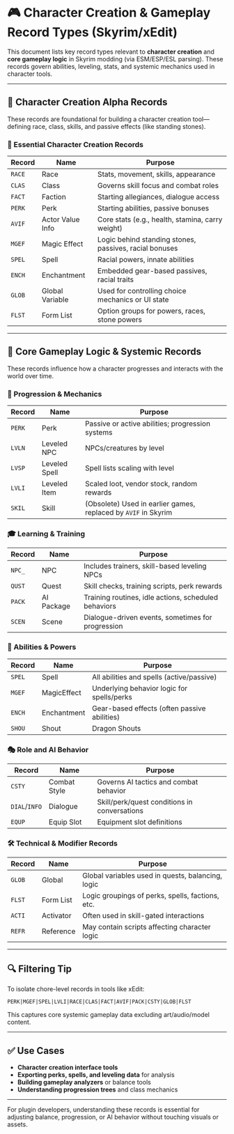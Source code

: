 # 🎮 Character Creation & Gameplay Record Types (Skyrim/xEdit)

This document lists key record types relevant to **character creation** and **core gameplay logic** in Skyrim modding (via ESM/ESP/ESL parsing). These records govern abilities, leveling, stats, and systemic mechanics used in character tools.

---

## 🧬 Character Creation Alpha Records

These records are foundational for building a character creation tool—defining race, class, skills, and passive effects (like standing stones).

### 📌 Essential Character Creation Records

| Record | Name             | Purpose                                                |
| ------ | ---------------- | ------------------------------------------------------ |
| `RACE` | Race             | Stats, movement, skills, appearance                    |
| `CLAS` | Class            | Governs skill focus and combat roles                   |
| `FACT` | Faction          | Starting allegiances, dialogue access                  |
| `PERK` | Perk             | Starting abilities, passive bonuses                    |
| `AVIF` | Actor Value Info | Core stats (e.g., health, stamina, carry weight)       |
| `MGEF` | Magic Effect     | Logic behind standing stones, passives, racial bonuses |
| `SPEL` | Spell            | Racial powers, innate abilities                        |
| `ENCH` | Enchantment      | Embedded gear-based passives, racial traits            |
| `GLOB` | Global Variable  | Used for controlling choice mechanics or UI state      |
| `FLST` | Form List        | Option groups for powers, races, stone powers          |

---

## 🧱 Core Gameplay Logic & Systemic Records

These records influence how a character progresses and interacts with the world over time.

### 📘 Progression & Mechanics

| Record | Name          | Purpose                                                        |
| ------ | ------------- | -------------------------------------------------------------- |
| `PERK` | Perk          | Passive or active abilities; progression systems               |
| `LVLN` | Leveled NPC   | NPCs/creatures by level                                        |
| `LVSP` | Leveled Spell | Spell lists scaling with level                                 |
| `LVLI` | Leveled Item  | Scaled loot, vendor stock, random rewards                      |
| `SKIL` | Skill         | (Obsolete) Used in earlier games, replaced by `AVIF` in Skyrim |

### 🎓 Learning & Training

| Record | Name       | Purpose                                              |
| ------ | ---------- | ---------------------------------------------------- |
| `NPC_` | NPC        | Includes trainers, skill-based leveling NPCs         |
| `QUST` | Quest      | Skill checks, training scripts, perk rewards         |
| `PACK` | AI Package | Training routines, idle actions, scheduled behaviors |
| `SCEN` | Scene      | Dialogue-driven events, sometimes for progression    |

### 🧠 Abilities & Powers

| Record | Name        | Purpose                                      |
| ------ | ----------- | -------------------------------------------- |
| `SPEL` | Spell       | All abilities and spells (active/passive)    |
| `MGEF` | MagicEffect | Underlying behavior logic for spells/perks   |
| `ENCH` | Enchantment | Gear-based effects (often passive abilities) |
| `SHOU` | Shout       | Dragon Shouts                                |

### 🎭 Role and AI Behavior

| Record        | Name         | Purpose                                      |
| ------------- | ------------ | -------------------------------------------- |
| `CSTY`        | Combat Style | Governs AI tactics and combat behavior       |
| `DIAL`/`INFO` | Dialogue     | Skill/perk/quest conditions in conversations |
| `EQUP`        | Equip Slot   | Equipment slot definitions                   |

### 🛠️ Technical & Modifier Records

| Record | Name      | Purpose                                           |
| ------ | --------- | ------------------------------------------------- |
| `GLOB` | Global    | Global variables used in quests, balancing, logic |
| `FLST` | Form List | Logic groupings of perks, spells, factions, etc.  |
| `ACTI` | Activator | Often used in skill-gated interactions            |
| `REFR` | Reference | May contain scripts affecting character logic     |

---

## 🔍 Filtering Tip

To isolate chore-level records in tools like xEdit:

```regex
PERK|MGEF|SPEL|LVLI|RACE|CLAS|FACT|AVIF|PACK|CSTY|GLOB|FLST
```

This captures core systemic gameplay data excluding art/audio/model content.

---

## ✅ Use Cases

- **Character creation interface tools**
- **Exporting perks, spells, and leveling data** for analysis
- **Building gameplay analyzers** or balance tools
- **Understanding progression trees** and class mechanics

---

For plugin developers, understanding these records is essential for adjusting balance, progression, or AI behavior without touching visuals or assets.
